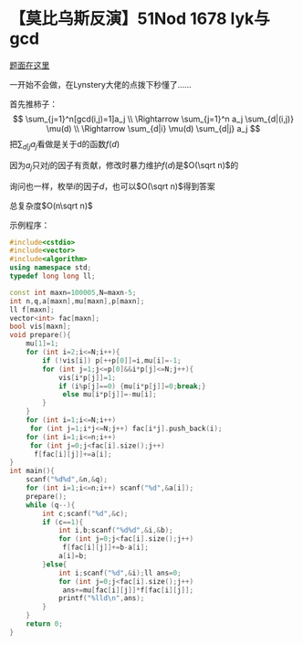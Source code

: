 # 【莫比乌斯反演】51Nod 1678 lyk与gcd

[题面在这里](http://www.51nod.com/onlineJudge/questionCode.html#!problemId=1678)



一开始不会做，在Lynstery大佬的点拨下秒懂了……

首先推柿子：
$$
\sum_{j=1}^n[gcd(i,j)=1]a_j  \\
\Rightarrow \sum_{j=1}^n a_j \sum_{d|(i,j)} \mu(d)  \\
\Rightarrow \sum_{d|i} \mu(d) \sum_{d|j} a_j
$$
把$\sum_{d|j} a_j$看做是关于d的函数$f(d)$

因为$a_j$只对$j$的因子有贡献，修改时暴力维护$f(d)$是$O(\sqrt n)$的

询问也一样，枚举$i$的因子$d$，也可以$O(\sqrt n)$得到答案

总复杂度$O(n\sqrt n)$



示例程序：

```C++
#include<cstdio>
#include<vector>
#include<algorithm>
using namespace std;
typedef long long ll;

const int maxn=100005,N=maxn-5;
int n,q,a[maxn],mu[maxn],p[maxn];
ll f[maxn];
vector<int> fac[maxn];
bool vis[maxn];
void prepare(){
	mu[1]=1;
	for (int i=2;i<=N;i++){
		if (!vis[i]) p[++p[0]]=i,mu[i]=-1;
		for (int j=1;j<=p[0]&&i*p[j]<=N;j++){
			vis[i*p[j]]=1;
			if (i%p[j]==0) {mu[i*p[j]]=0;break;}
			 else mu[i*p[j]]=-mu[i];
		}
	}
	for (int i=1;i<=N;i++)
	 for (int j=1;i*j<=N;j++) fac[i*j].push_back(i);
	for (int i=1;i<=n;i++)
	 for (int j=0;j<fac[i].size();j++)
	  f[fac[i][j]]+=a[i];
}
int main(){
	scanf("%d%d",&n,&q);
	for (int i=1;i<=n;i++) scanf("%d",&a[i]);
	prepare();
	while (q--){
		int c;scanf("%d",&c);
		if (c==1){
			int i,b;scanf("%d%d",&i,&b);
			for (int j=0;j<fac[i].size();j++)
			 f[fac[i][j]]+=b-a[i];
			a[i]=b;
		}else{
			int i;scanf("%d",&i);ll ans=0;
			for (int j=0;j<fac[i].size();j++)
			 ans+=mu[fac[i][j]]*f[fac[i][j]];
			printf("%lld\n",ans);
		}
	}
	return 0;
}
```

